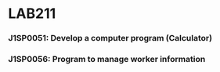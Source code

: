 # LAB211

### J1SP0051: Develop a computer program (Calculator)

### J1SP0056: Program to manage worker information
